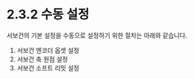 ﻿# 2.3.2 수동 설정

서보건의 기본 설정을 수동으로 설정하기 위한 절차는 아래와 같습니다.

1. 서보건 엔코더 옵셋 설정
2. 서보건 축 원점 설정
3. 서보건 소프트 리밋 설정
